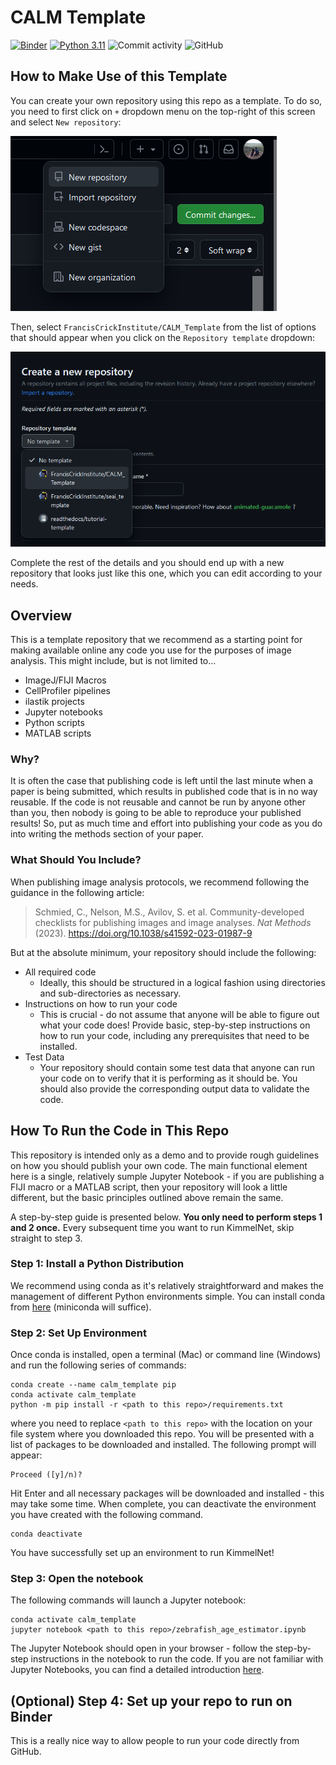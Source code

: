 # CALM Template

[![Binder](https://mybinder.org/badge_logo.svg)](https://mybinder.org/v2/gh/FrancisCrickInstitute/CALM_Template/HEAD?labpath=blob%2Fmain%2Fsegment_image.ipynb)
[![Python 3.11](https://img.shields.io/badge/python-3.11-blue.svg)](https://www.python.org/downloads/release/python-3115/)
![Commit activity](https://img.shields.io/github/commit-activity/y/FrancisCrickInstitute/CALM_Template?style=plastic)
![GitHub](https://img.shields.io/github/license/FrancisCrickInstitute/CALM_Template?color=green&style=plastic)

## How to Make Use of this Template

You can create your own repository using this repo as a template. To do so, you need to first click on `+` dropdown menu on the top-right of this screen and select `New repository`:

![Screenshot](./resources/New_Repo.png)

Then, select `FrancisCrickInstitute/CALM_Template` from the list of options that should appear when you click on the `Repository template` dropdown:

![Screenshot](./resources/Select_Template_Screenshot.png)

Complete the rest of the details and you should end up with a new repository that looks just like this one, which you can edit according to your needs.

## Overview

This is a template repository that we recommend as a starting point for making available online any code you use for the purposes of image analysis. This might include, but is not limited to...
* ImageJ/FIJI Macros
* CellProfiler pipelines
* ilastik projects
* Jupyter notebooks
* Python scripts
* MATLAB scripts

### Why?

It is often the case that publishing code is left until the last minute when a paper is being submitted, which results in published code that is in no way reusable. If the code is not reusable and cannot be run by anyone other than you, then nobody is going to be able to reproduce your published results! So, put as much time and effort into publishing your code as you do into writing the methods section of your paper.

### What Should You Include?

When publishing image analysis protocols, we recommend following the guidance in the following article:

> Schmied, C., Nelson, M.S., Avilov, S. et al. Community-developed checklists for publishing images and image analyses. _Nat Methods_ (2023). https://doi.org/10.1038/s41592-023-01987-9

But at the absolute minimum, your repository should include the following:
* All required code
  * Ideally, this should be structured in a logical fashion using directories and sub-directories as necessary.
* Instructions on how to run your code
  * This is crucial - do not assume that anyone will be able to figure out what your code does! Provide basic, step-by-step instructions on how to run your code, including any prerequisites that need to be installed.
* Test Data
  * Your repository should contain some test data that anyone can run your code on to verify that it is performing as it should be. You should also provide the corresponding output data to validate the code.

## How To Run the Code in This Repo

This repository is intended only as a demo and to provide rough guidelines on how you should publish your own code. The main functional element here is a single, relatively sumple Jupyter Notebook - if you are publishing a FIJI macro or a MATLAB script, then your repository will look a little different, but the basic principles outlined above remain the same.

A step-by-step guide is presented below. **You only need to perform steps 1 and 2 once.** Every subsequent time you want to run KimmelNet, skip straight to step 3.

### Step 1: Install a Python Distribution

We recommend using conda as it's relatively straightforward and makes the management of different Python environments simple. You can install conda from [here](https://conda.io/projects/conda/en/latest/user-guide/install/index.html#regular-installation) (miniconda will suffice).

### Step 2: Set Up Environment

Once conda is installed, open a terminal (Mac) or command line (Windows) and run the following series of commands:

```
conda create --name calm_template pip
conda activate calm_template
python -m pip install -r <path to this repo>/requirements.txt
```
where you need to replace `<path to this repo>` with the location on your file system where you downloaded this repo. You will be presented with a list of packages to be downloaded and installed. The following prompt will appear:
```
Proceed ([y]/n)?
```
Hit Enter and all necessary packages will be downloaded and installed - this may take some time. When complete, you can deactivate the environment you have created with the following command.

```
conda deactivate
```
You have successfully set up an environment to run KimmelNet!

### Step 3: Open the notebook

The following commands will launch a Jupyter notebook:
```
conda activate calm_template
jupyter notebook <path to this repo>/zebrafish_age_estimator.ipynb
```

The Jupyter Notebook should open in your browser - follow the step-by-step instructions in the notebook to run the code. If you are not familiar with Jupyter Notebooks, you can find a detailed introduction [here](https://jupyter-notebook.readthedocs.io/en/latest/notebook.html#introduction).

## (Optional) Step 4: Set up your repo to run on Binder

This is a really nice way to allow people to run your code directly from GitHub.
